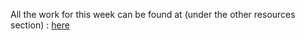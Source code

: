 All the work for this week can be found at (under the other resources section) :
[here](https://www.notion.so/86fb0323c87d445f847381498b6eb1ae?v=cdcd54b9fa31498781a2783b8150d35b&p=177d9e8dff6443898ae6570eb4beef97&pm=s)
